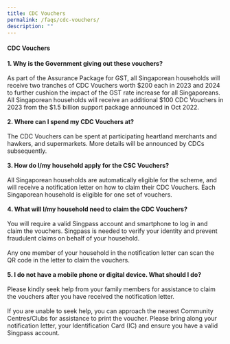 ```yaml
---
title: CDC Vouchers
permalink: /faqs/cdc-vouchers/
description: ""
---
```

#### CDC Vouchers
<b>1. Why is the Government giving out these vouchers?</b>
<br><br>As part of the Assurance Package for GST, all Singaporean households will receive two tranches of CDC Vouchers worth $200 each in 2023 and 2024 to further cushion the impact of the GST rate increase for all Singaporeans. All Singaporean households will receive an additional $100 CDC Vouchers in 2023 from the $1.5 billion support package announced in Oct 2022.
<br><br>
<b>2. Where can I spend my CDC Vouchers at?</b>
<br><br>The CDC Vouchers can be spent at participating heartland merchants and hawkers, and supermarkets. More details will be announced by CDCs subsequently.<br><br>
<b>3. How do I/my household apply for the CSC Vouchers?</b>
<br><br>All Singaporean households are automatically eligible for the scheme, and will receive a notification letter on how to claim their CDC Vouchers. Each Singaporean household is eligible for one set of vouchers.
<br><br>
<b>4. What will I/my household need to claim the CDC Vouchers?</b>
<br><br>You will require a valid Singpass account and smartphone to log in and claim the vouchers. Singpass is needed to verify your identity and prevent fraudulent claims on behalf of your household.<br><br>Any one member of your household in the notification letter can scan the QR code in the letter to claim the vouchers.
<br><br>
<b>5. I do not have a mobile phone or digital device. What should I do?</b>
<br><br>Please kindly seek help from your family members for assistance to claim the vouchers after you have received the notification letter. <br><br> If you are unable to seek help, you can approach the nearest Community Centres/Clubs for assistance to print the voucher. Please bring along your notification letter, your Identification Card (IC) and ensure you have a valid Singpass account.